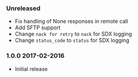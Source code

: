 ### Unreleased
  - Fix handling of None responses in remote call
  - Add SFTP support
  - Change `nack for retry` to `nack` for SDX logging
  - Change `status_code` to `status` for SDX logging

### 1.0.0 2017-02-2016
  - Initial release

